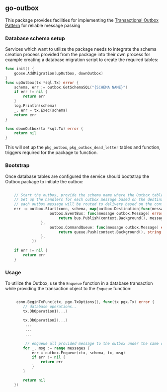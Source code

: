 ## go-outbox

This package provides facilities for implementing the [Transactional Outbox Pattern](https://microservices.io/patterns/data/transactional-outbox.html) for reliable message passing 

### Database schema setup

Services which want to utilize the package needs to integrate the schema creation process provided from the package into their own process
for example creating a database migration script to create the required tables:  

```go
func init() {
	goose.AddMigration(upOutbox, downOutbox)
}
func upOutbox(tx *sql.Tx) error {
	schema, err := outbox.GetSchemaSQL("{SCHEMA NAME}")
	if err != nil {
		return err
	}
	log.Println(schema)
	_, err = tx.Exec(schema)
	return err
}

func downOutbox(tx *sql.Tx) error {
	return nil
}

```

This will set up the `pkg_outbox`, `pkg_outbox_dead_letter` tables and function, triggers required for the package to function. 

### Bootstrap

Once database tables are configured the service should bootstrap the Outbox package to initiate the outbox:  

```go

	// Start the outbox, provide the schema name where the Outbox tables where defined 
    // Set up the handlers for each outbox message based on the destination defined on the outbox message, 
	// each outbox message will be routed to delivery based on the configured handlers
    err := outbox.Start(conn, schema, map[outbox.Destination]func(message outbox.Message) error{
	                outbox.EventBus: func(message outbox.Message) error {
	                    return bus.Publish(context.Background(), message.Payload)
	            },
	                outbox.CommandQueue: func(message outbox.Message) error {
	                    return queue.Push(context.Background(), string(message.Route), message.Payload)
	            },
            })
	 
	if err != nil {
		return err
	}
```

### Usage

To utilize the Outbox, use the `Enqueue` function in a database transaction while providing the transaction object to the `Enqueue` function: 


```go

     conn.BeginTxFunc(ctx, pgx.TxOptions{}, func(tx pgx.Tx) error {
		// database operations..
		tx.DbOperation1(...)
		 
		tx.DbOperation2(...)
		 ...
         ...
         ...
		 
		 // enqueue all provided message to the outbox under the same database transaction
		for _, msg := range messages {
			err = outbox.Enqueue(ctx, schema, tx, msg)
			if err != nil {
				return err
			}
		}

		return nil
	})

```



